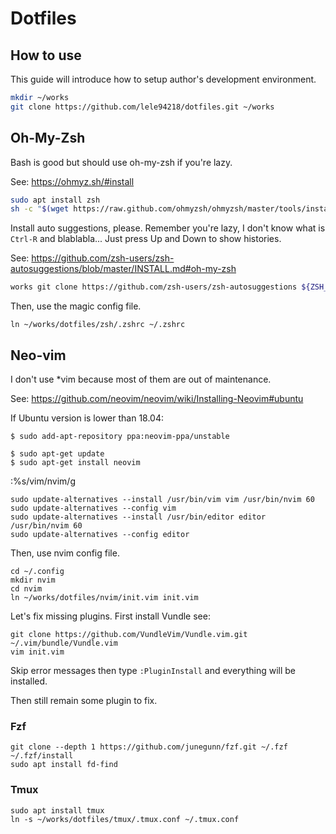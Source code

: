 # Dotfiles

## How to use

This guide will introduce how to setup author's development environment.

```sh
mkdir ~/works
git clone https://github.com/lele94218/dotfiles.git ~/works
```

## Oh-My-Zsh

Bash is good but should use oh-my-zsh if you're lazy.

See: https://ohmyz.sh/#install

```sh
sudo apt install zsh
sh -c "$(wget https://raw.github.com/ohmyzsh/ohmyzsh/master/tools/install.sh -O -)"
```

Install auto suggestions, please. Remember you're lazy, I don't know what is `Ctrl-R` and blablabla... Just press Up and Down to show histories.

See: https://github.com/zsh-users/zsh-autosuggestions/blob/master/INSTALL.md#oh-my-zsh

```sh
works git clone https://github.com/zsh-users/zsh-autosuggestions ${ZSH_CUSTOM:-~/.oh-my-zsh/custom}/plugins/zsh-autosuggestions
```

Then, use the magic config file.

```
ln ~/works/dotfiles/zsh/.zshrc ~/.zshrc
```

## Neo-vim

I don't use \*vim because most of them are out of maintenance.

See: https://github.com/neovim/neovim/wiki/Installing-Neovim#ubuntu

If Ubuntu version is lower than 18.04:

```
$ sudo add-apt-repository ppa:neovim-ppa/unstable

$ sudo apt-get update
$ sudo apt-get install neovim
```

:%s/vim/nvim/g

```
sudo update-alternatives --install /usr/bin/vim vim /usr/bin/nvim 60
sudo update-alternatives --config vim
sudo update-alternatives --install /usr/bin/editor editor /usr/bin/nvim 60
sudo update-alternatives --config editor
```

Then, use nvim config file.

```
cd ~/.config
mkdir nvim
cd nvim
ln ~/works/dotfiles/nvim/init.vim init.vim
```

Let's fix missing plugins. First install Vundle see: 
```
git clone https://github.com/VundleVim/Vundle.vim.git ~/.vim/bundle/Vundle.vim
vim init.vim
```

Skip error messages then type `:PluginInstall` and everything will be installed.

Then still remain some plugin to fix.

### Fzf

```
git clone --depth 1 https://github.com/junegunn/fzf.git ~/.fzf
~/.fzf/install
sudo apt install fd-find
```

### Tmux

```
sudo apt install tmux
ln -s ~/works/dotfiles/tmux/.tmux.conf ~/.tmux.conf
```
